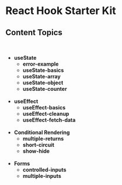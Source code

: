 # React Hook Starter Kit #

## Content Topics ##
<br>
<ul><b>
    <li>useState
        <ul>
            <li>error-example</li>
            <li>useState-basics</li>
            <li>useState-array</li>
            <li>useState-object</li>
            <li>useState-counter</li>
        </ul>
    </li>
    <br>
    <li>useEffect
        <ul>
            <li>useEffect-basics</li>
            <li>useEffect-cleanup</li>
            <li>useEffect-fetch-data</li>
        </ul>
    </li>
    <br>
    <li>Conditional Rendering
        <ul>
            <li>multiple-returns</li>
            <li>short-circuit</li>
            <li>show-hide</li>
        </ul>
    </li>
    <br>
    <li>Forms
        <ul>
            <li>controlled-inputs</li>
            <li>multiple-inputs</li>
        </ul>
    </li>



















    
    
    

</ul>

#